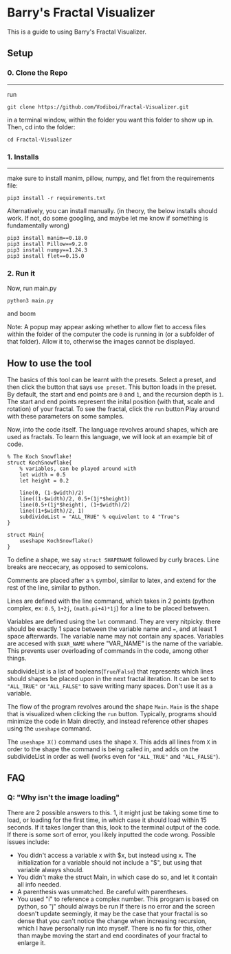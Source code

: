 # Barry's Fractal Visualizer

This is a guide to using Barry's Fractal Visualizer.


## Setup

### 0. Clone the Repo
---
run
```
git clone https://github.com/Vodiboi/Fractal-Visualizer.git
```
in a terminal window, within the folder you want this folder to show up in. Then, cd into the folder:
```
cd Fractal-Visualizer 
```

### 1. Installs
---
make sure to install manim, pillow, numpy, and flet from the requirements file:

```
pip3 install -r requirements.txt 
```

Alternatively, you can install manually. (in theory, the below installs should work. If not, do some googling, and maybe let me know if something is fundamentally wrong)

```
pip3 install manim==0.18.0
pip3 install Pillow==9.2.0
pip3 install numpy==1.24.3
pip3 install flet==0.15.0
```

### 2. Run it

Now, run main.py
```
python3 main.py
```
and boom

Note: A popup may appear asking whether to allow flet to access files within the folder of the computer the code is running in (or a subfolder of that folder). Allow it to, otherwise the images cannot be displayed.  

## How to use the tool

The basics of this tool can be learnt with the presets. Select a preset, and then click the button that says `use preset`. This button loads in the preset. By default, the start and end points are `0` and `1`, and the recursion depth is `1`. The start and end points represent the inital position (with that, scale and rotation) of your fractal. To see the fractal, click the `run` button Play around with these parameters on some samples.

Now, into the code itself. The language revolves around shapes, which are used as fractals. To learn this language, we will look at an example bit of code.


```
% The Koch Snowflake!
struct KochSnowflake{
    % variables, can be played around with
    let width = 0.5
    let height = 0.2
    
    line(0, (1-$width)/2)
    line((1-$width)/2, 0.5+(1j*$height))
    line(0.5+(1j*$height), (1+$width)/2)
    line((1+$width)/2, 1)
    subdivideList = "ALL_TRUE" % equivelent to 4 "True"s
}

struct Main{
    useshape KochSnowflake()
}
```

To define a shape, we say `struct SHAPENAME` followed by curly braces. Line breaks are neccecary, as opposed to semicolons. 

Comments are placed after a `%` symbol, similar to latex, and extend for the rest of the line, similar to python.

Lines are defined with the line command, which takes in 2 points (python complex, ex: `0.5`, `1+2j`, `(math.pi+4)*1j`) for a line to be placed between.

Variables are defined using the `let` command. They are very nitpicky. there should be exactly 1 space between the variable name and `=`, and at least 1 space afterwards. The variable name may not contain any spaces. Variables are accesed with `$VAR_NAME` where "VAR_NAME" is the name of the variable. This prevents user overloading of commands in the code, among other things. 

subdivideList is a list of booleans(`True`/`False`) that represents which lines should shapes be placed upon in the next fractal iteration. It can be set to `"ALL_TRUE"` or `"ALL_FALSE"` to save writing many spaces. Don't use it as a variable.

The flow of the program revolves around the shape `Main`. `Main` is the shape that is visualized when clicking the `run` button. Typically, programs should minimize the code in Main directly, and instead reference other shapes using the `useshape` command.

The `useshape X()` command uses the shape `X`. This adds all lines from `X` in order to the shape the command is being called in, and adds on the subdivideList in order as well (works even for `"ALL_TRUE"` and `"ALL_FALSE"`). 

## FAQ
### Q: "Why isn't the image loading"
There are 2 possible answers to this. 1, it might just be taking some time to load, or loading for the first time, in which case it should load within 15 seconds. If it takes longer than this, look to the terminal output of the code. If there is some sort of error, you likely inputted the code wrong. Possible issues include:
- You didn't access a variable x with \$x, but instead using x. The initialization for a variable should not include a "\$", but using that variable always should. 
- You didn't make the struct Main, in which case do so, and let it contain all info needed.
- A parenthesis was unmatched. Be careful with parentheses.
- You used "i" to reference a complex number. This program is based on python, so "j" should always be run
If there is no error and the screen doesn't update seemingly, it may be the case that your fractal is so dense that you can't notice the change when increasing recursion, which I have personally run into myself. There is no fix for this, other than maybe moving the start and end coordinates of your fractal to enlarge it.

